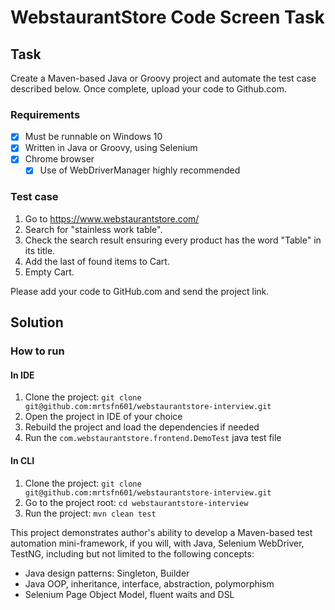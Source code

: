 # WebstaurantStore Code Screen Task

## Task

Create a Maven-based Java or Groovy project and automate the test case described below. Once
complete, upload your code to Github.com.

### Requirements
- [x] Must be runnable on Windows 10
- [x] Written in Java or Groovy, using Selenium
- [x] Chrome browser
  - [x] Use of WebDriverManager highly recommended

### Test case

1. Go to https://www.webstaurantstore.com/
1. Search for "stainless work table".
1. Check the search result ensuring every product has the word "Table" in its title.
1. Add the last of found items to Cart.
1. Empty Cart.

Please add your code to GitHub.com and send the project link.

## Solution

### How to run

#### In IDE

1. Clone the project: `git clone git@github.com:mrtsfn601/webstaurantstore-interview.git`
1. Open the project in IDE of your choice
1. Rebuild the project and load the dependencies if needed
1. Run the `com.webstaurantstore.frontend.DemoTest` java test file

#### In CLI

1. Clone the project: `git clone git@github.com:mrtsfn601/webstaurantstore-interview.git`
1. Go to the project root: `cd webstaurantstore-interview`
1. Run the project: `mvn clean test`

This project demonstrates author's ability to develop a Maven-based test automation mini-framework, if you will, with Java, Selenium WebDriver, TestNG, including but not limited to the following concepts:

* Java design patterns: Singleton, Builder
* Java OOP, inheritance, interface, abstraction, polymorphism
* Selenium Page Object Model, fluent waits and DSL
